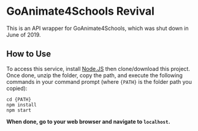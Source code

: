# GoAnimate4Schools Revival
This is an API wrapper for GoAnimate4Schools, which was shut down in June of 2019.
## How to Use
To access this service, install [Node.JS](https://nodejs.org/en/) then clone/download this project.	Once done, unzip the folder, copy the path, and execute the following commands in your command prompt (where `{PATH}` is the folder path you copied):
```console
cd {PATH}
npm install
npm start
```
**When done, go to your web browser and navigate to `localhost`.**
